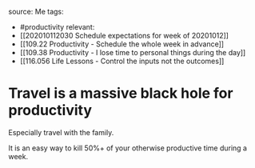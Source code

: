 source: Me
tags:
- #productivity 
relevant:
- [[202010112030 Schedule expectations for week of 20201012]]
- [[109.22 Productivity - Schedule the whole week in advance]]
- [[109.38 Productivity - I lose time to personal things during the day]]
- [[116.056 Life Lessons - Control the inputs not the outcomes]]

# Travel is a massive black hole for productivity

Especially travel with the family.

It is an easy way to kill 50%+ of your otherwise productive time during a week.


